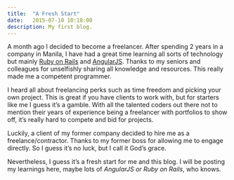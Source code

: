 ```yaml
---
title:  "A Fresh Start"
date:   2015-07-10 10:18:00
description: My first blog.
---
```


A month ago I decided to become a freelancer. After spending 2 years in a company in Manila, I have had a great time learning all sorts of technology but mainly [Ruby on Rails][ror] and [AngularJS][angular]. Thanks to my seniors and colleagues for unselfishly sharing all knowledge and resources. This really made me a competent programmer.

I heard all about freelancing perks such as time freedom and picking your own project. This is great if you have clients to work with, but for starters like me I guess it’s a gamble. With all the talented coders out there not to mention their years of experience being a freelancer with portfolios to show off, it’s really hard to compete and bid for projects.

Luckily, a client of my former company decided to hire me as a freelance/contractor. Thanks to my former boss for allowing me to engage directly. So I guess it’s no luck, but I call it God’s grace.

Nevertheless, I guess it’s a fresh start for me and this blog. I will be posting my learnings here, maybe lots of *AngularJS or Ruby on Rails*, who knows.

[ror]: http://rubyonrails.org/
[angular]: https://angularjs.org/
